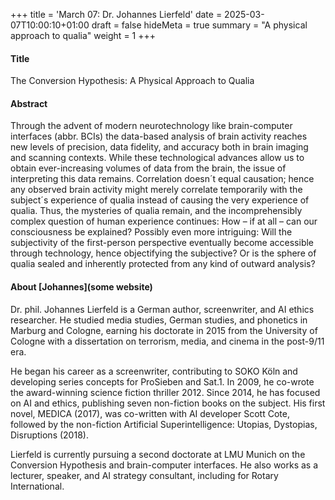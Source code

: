+++
title = 'March 07: Dr. Johannes Lierfeld'
date = 2025-03-07T10:00:10+01:00
draft = false
hideMeta = true
summary = "A physical approach to qualia"
weight = 1
+++
 

#### Title
The Conversion Hypothesis: A Physical Approach to Qualia

#### Abstract
Through the advent of modern neurotechnology like brain-computer interfaces (abbr. BCIs) the data-based analysis of brain activity reaches new levels of precision, data fidelity, and accuracy both in brain imaging and scanning contexts.  While these technological advances allow us to obtain ever-increasing volumes of data from the brain, the issue of interpreting this data remains. Correlation doesn´t equal causation; hence any observed brain activity might merely correlate temporarily with the subject´s experience of qualia instead of causing the very experience of qualia. Thus, the mysteries of qualia remain, and the incomprehensibly complex question of human experience continues: How – if at all – can our consciousness be explained? Possibly even more intriguing: Will the subjectivity of the first-person perspective eventually become accessible through technology, hence objectifying the subjective? Or is the sphere of qualia sealed and inherently protected from any kind of outward analysis?  

 

#### About [Johannes](some website)
Dr. phil. Johannes Lierfeld is a German author, screenwriter, and AI ethics researcher. He studied media studies, German studies, and phonetics in Marburg and Cologne, earning his doctorate in 2015 from the University of Cologne with a dissertation on terrorism, media, and cinema in the post-9/11 era.

He began his career as a screenwriter, contributing to SOKO Köln and developing series concepts for ProSieben and Sat.1. In 2009, he co-wrote the award-winning science fiction thriller 2012. Since 2014, he has focused on AI and ethics, publishing seven non-fiction books on the subject. His first novel, MEDICA (2017), was co-written with AI developer Scott Cote, followed by the non-fiction Artificial Superintelligence: Utopias, Dystopias, Disruptions (2018).

Lierfeld is currently pursuing a second doctorate at LMU Munich on the Conversion Hypothesis and brain-computer interfaces. He also works as a lecturer, speaker, and AI strategy consultant, including for Rotary International.



